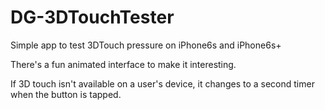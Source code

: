 # DG-3DTouchTester
Simple app to test 3DTouch pressure on iPhone6s and iPhone6s+

There's a fun animated interface to make it interesting.

If 3D touch isn't available on a user's device, it changes to a second timer when the button is tapped.

